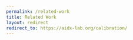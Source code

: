 ```yaml
---
permalink: /related-work
title: Related Work
layout: redirect
redirect_to: https://aidx-lab.org/calibration/
---
```

